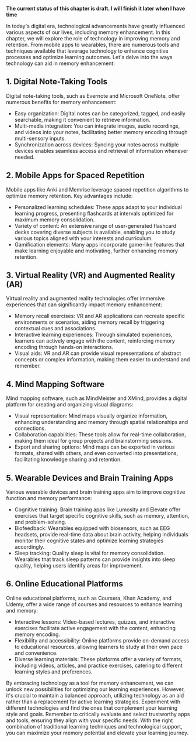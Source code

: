 **The current status of this chapter is draft. I will finish it later when I have time**

In today's digital era, technological advancements have greatly influenced various aspects of our lives, including memory enhancement. In this chapter, we will explore the role of technology in improving memory and retention. From mobile apps to wearables, there are numerous tools and techniques available that leverage technology to enhance cognitive processes and optimize learning outcomes. Let's delve into the ways technology can aid in memory enhancement:

**1. Digital Note-Taking Tools**
--------------------------------

Digital note-taking tools, such as Evernote and Microsoft OneNote, offer numerous benefits for memory enhancement:

* Easy organization: Digital notes can be categorized, tagged, and easily searchable, making it convenient to retrieve information.
* Multi-media integration: You can integrate images, audio recordings, and videos into your notes, facilitating better memory encoding through multi-sensory inputs.
* Synchronization across devices: Syncing your notes across multiple devices enables seamless access and retrieval of information whenever needed.

**2. Mobile Apps for Spaced Repetition**
----------------------------------------

Mobile apps like Anki and Memrise leverage spaced repetition algorithms to optimize memory retention. Key advantages include:

* Personalized learning schedules: These apps adapt to your individual learning progress, presenting flashcards at intervals optimized for maximum memory consolidation.
* Variety of content: An extensive range of user-generated flashcard decks covering diverse subjects is available, enabling you to study various topics aligned with your interests and curriculum.
* Gamification elements: Many apps incorporate game-like features that make learning enjoyable and motivating, further enhancing memory retention.

**3. Virtual Reality (VR) and Augmented Reality (AR)**
------------------------------------------------------

Virtual reality and augmented reality technologies offer immersive experiences that can significantly impact memory enhancement:

* Memory recall exercises: VR and AR applications can recreate specific environments or scenarios, aiding memory recall by triggering contextual cues and associations.
* Interactive learning experiences: Through simulated experiences, learners can actively engage with the content, reinforcing memory encoding through hands-on interactions.
* Visual aids: VR and AR can provide visual representations of abstract concepts or complex information, making them easier to understand and remember.

**4. Mind Mapping Software**
----------------------------

Mind mapping software, such as MindMeister and XMind, provides a digital platform for creating and organizing visual diagrams:

* Visual representation: Mind maps visually organize information, enhancing understanding and memory through spatial relationships and connections.
* Collaboration capabilities: These tools allow for real-time collaboration, making them ideal for group projects and brainstorming sessions.
* Export and sharing options: Mind maps can be exported in various formats, shared with others, and even converted into presentations, facilitating knowledge sharing and retention.

**5. Wearable Devices and Brain Training Apps**
-----------------------------------------------

Various wearable devices and brain training apps aim to improve cognitive function and memory performance:

* Cognitive training: Brain training apps like Lumosity and Elevate offer exercises that target specific cognitive skills, such as memory, attention, and problem-solving.
* Biofeedback: Wearables equipped with biosensors, such as EEG headsets, provide real-time data about brain activity, helping individuals monitor their cognitive states and optimize learning strategies accordingly.
* Sleep tracking: Quality sleep is vital for memory consolidation. Wearables that track sleep patterns can provide insights into sleep quality, helping users identify areas for improvement.

**6. Online Educational Platforms**
-----------------------------------

Online educational platforms, such as Coursera, Khan Academy, and Udemy, offer a wide range of courses and resources to enhance learning and memory:

* Interactive lessons: Video-based lectures, quizzes, and interactive exercises facilitate active engagement with the content, enhancing memory encoding.
* Flexibility and accessibility: Online platforms provide on-demand access to educational resources, allowing learners to study at their own pace and convenience.
* Diverse learning materials: These platforms offer a variety of formats, including videos, articles, and practice exercises, catering to different learning styles and preferences.

By embracing technology as a tool for memory enhancement, we can unlock new possibilities for optimizing our learning experiences. However, it's crucial to maintain a balanced approach, utilizing technology as an aid rather than a replacement for active learning strategies. Experiment with different technologies and find the ones that complement your learning style and goals. Remember to critically evaluate and select trustworthy apps and tools, ensuring they align with your specific needs. With the right combination of traditional learning techniques and technological support, you can maximize your memory potential and elevate your learning journey.
